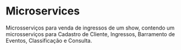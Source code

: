 # Microservices
Microsserviços para venda de ingressos de um show, contendo um microsserviços para Cadastro de Cliente, Ingressos, Barramento de Eventos, Classificação e Consulta.
